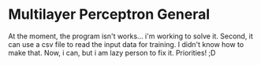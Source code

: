 # Multilayer Perceptron General
At the moment, the program isn't works... i'm working to solve it.
Second, it can use a csv file to read the input data for training. I didn't know how to make that. Now, i can, but i am lazy person to fix it. Priorities! ;D
